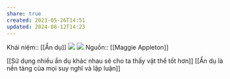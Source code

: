 ```yaml
---
share: true
created: 2023-05-26T14:51
updated: 2024-08-12T14:23
---
```

Khái niệm:: [[Ẩn dụ]]
![](https://res.cloudinary.com/dxj9qr5gj/image/upload/c_scale,f_auto,q_auto:good,w_1200/v1632316505/maggieappleton.com/essays/drawing-invisibles/frame_shrink_irt2qv.png)
![](https://res.cloudinary.com/dxj9qr5gj/image/upload/v1632316505/maggieappleton.com/essays/drawing-invisibles/hide-highlight_shrink_ljkonq.png) 
Nguồn:: [[Maggie Appleton]]

[[Sử dụng nhiều ẩn dụ khác nhau sẽ cho ta thấy vật thể tốt hơn]] 
[[Ẩn dụ là nền tảng của mọi suy nghĩ và lập luận]] 